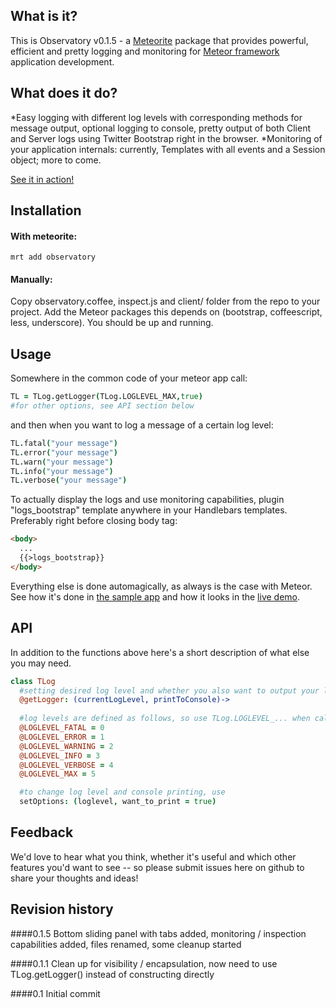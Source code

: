 What is it?
-------------
This is Observatory v0.1.5 - a [Meteorite](https://github.com/oortcloud/meteorite) package that provides powerful, efficient and pretty logging 
and monitoring for [Meteor framework](http://meteor.com) application development. 

What does it do?
------------------
*Easy logging with different log levels with corresponding methods for message output, optional 
logging to console, pretty output of both Client and Server logs using Twitter Bootstrap right in the browser.
*Monitoring of your application internals: currently, Templates with all events and a Session object; more to come.

[See it in action!](http://observatory.meteor.com)

Installation
-----------------
#### With meteorite:

	mrt add observatory

#### Manually:
Copy observatory.coffee, inspect.js and client/ folder from the repo to your project. Add the Meteor packages this depends on (bootstrap, coffeescript, less, underscore). You should be up and running.

Usage
---------
Somewhere in the common code of your meteor app call:
```coffeescript
TL = TLog.getLogger(TLog.LOGLEVEL_MAX,true)
#for other options, see API section below
```
and then when you want to log a message of a certain log level:
```coffeescript
TL.fatal("your message")
TL.error("your message")
TL.warn("your message")
TL.info("your message")
TL.verbose("your message")
```
To actually display the logs and use monitoring capabilities, plugin "logs_bootstrap" template anywhere in your Handlebars templates. Preferably right before closing body tag:
```html
<body>
  ...
  {{>logs_bootstrap}}
</body>
```

Everything else is done automagically, as always is the case with Meteor. See how it's done in [the sample app](https://github.com/jhoxray/telescope) and how it looks in the 
[live demo](http://observatory.meteor.com).


API
---------
In addition to the functions above here's a short description of what else you may need.
```coffeescript
class TLog
  #setting desired log level and whether you also want to output your log messages to the console (true or false)
  @getLogger: (currentLogLevel, printToConsole)->
  
  #log levels are defined as follows, so use TLog.LOGLEVEL_... when calling get Logger()
  @LOGLEVEL_FATAL = 0
  @LOGLEVEL_ERROR = 1
  @LOGLEVEL_WARNING = 2
  @LOGLEVEL_INFO = 3
  @LOGLEVEL_VERBOSE = 4
  @LOGLEVEL_MAX = 5

  #to change log level and console printing, use
  setOptions: (loglevel, want_to_print = true)
```

Feedback
----------
We'd love to hear what you think, whether it's useful and which other features you'd want to see -- so please submit issues here on github to share your thoughts and ideas!

Revision history
-----------------
####0.1.5
Bottom sliding panel with tabs added, monitoring / inspection capabilities added, files renamed, some cleanup started

####0.1.1 
Clean up for visibility / encapsulation, now need to use TLog.getLogger() instead of constructing directly

####0.1
Initial commit 

